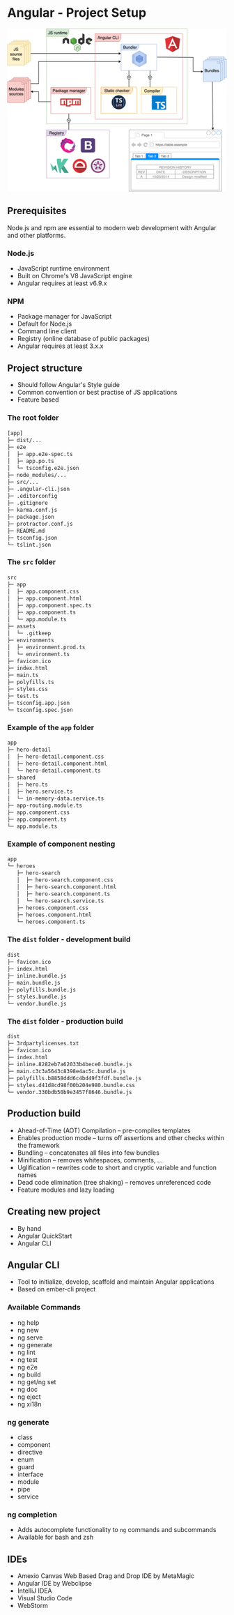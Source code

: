 # Angular - Project Setup

![js-ecosystem](js-ecosystem.png)

## Prerequisites

Node.js and npm are essential to modern web development with Angular and other platforms.

### Node.js

- JavaScript runtime environment
- Built on Chrome's V8 JavaScript engine
- Angular requires at least v6.9.x

### NPM

- Package manager for JavaScript
- Default for Node.js
- Command line client
- Registry (online database of public packages)
- Angular requires at least 3.x.x

## Project structure

- Should follow Angular's Style guide
- Common convention or best practise of JS applications
- Feature based

### The root folder

```
[app]
├─ dist/...
├─ e2e
│  ├─ app.e2e-spec.ts
│  ├─ app.po.ts
│  └─ tsconfig.e2e.json
├─ node_modules/...
├─ src/...
├─ .angular-cli.json
├─ .editorconfig
├─ .gitignore
├─ karma.conf.js
├─ package.json
├─ protractor.conf.js
├─ README.md
├─ tsconfig.json
└─ tslint.json
```

### The `src` folder

```
src
├─ app
│  ├─ app.component.css
│  ├─ app.component.html
│  ├─ app.component.spec.ts
│  ├─ app.component.ts
│  └─ app.module.ts
├─ assets
│  └─ .gitkeep
├─ environments
│  ├─ environment.prod.ts
│  └─ environment.ts
├─ favicon.ico
├─ index.html
├─ main.ts
├─ polyfills.ts
├─ styles.css
├─ test.ts
├─ tsconfig.app.json
└─ tsconfig.spec.json
```

### Example of the `app` folder

```
app
├─ hero-detail
│  ├─ hero-detail.component.css
│  ├─ hero-detail.component.html
│  └─ hero-detail.component.ts
├─ shared
│  ├─ hero.ts
│  ├─ hero.service.ts
│  └─ in-memory-data.service.ts
├─ app-routing.module.ts
├─ app.component.css
├─ app.component.ts
└─ app.module.ts
```

### Example of component nesting

```
app
└─ heroes
   ├─ hero-search
   │  ├─ hero-search.component.css
   │  ├─ hero-search.component.html
   │  ├─ hero-search.component.ts
   │  └─ hero-search.service.ts
   ├─ heroes.component.css
   ├─ heroes.component.html
   └─ heroes.component.ts
```

### The `dist` folder - development build

```
dist
├─ favicon.ico
├─ index.html
├─ inline.bundle.js
├─ main.bundle.js
├─ polyfills.bundle.js
├─ styles.bundle.js
└─ vendor.bundle.js
```

### The `dist` folder - production build

```
dist
├─ 3rdpartylicenses.txt
├─ favicon.ico
├─ index.html
├─ inline.8282eb7a62033b4bece0.bundle.js
├─ main.c3c3a5643c8398e4ac5c.bundle.js
├─ polyfills.b8858ddd6c4bd49f3fdf.bundle.js
├─ styles.d41d8cd98f00b204e980.bundle.css
└─ vendor.330bdb50b9e3457f8646.bundle.js
```

## Production build

- Ahead-of-Time (AOT) Compilation – pre-compiles templates
- Enables production mode – turns off assertions and other checks within the framework
- Bundling – concatenates all files into few bundles
- Minification – removes whitespaces, comments, ...
- Uglification – rewrites code to short and cryptic variable and function names
- Dead code elimination (tree shaking) – removes unreferenced code
- Feature modules and lazy loading

## Creating new project

- By hand
- Angular QuickStart
- Angular CLI

## Angular CLI

- Tool to initialize, develop, scaffold and maintain Angular applications
- Based on ember-cli project

### Available Commands

- ng help
- ng new
- ng serve
- ng generate
- ng lint
- ng test
- ng e2e
- ng build
- ng get/ng set
- ng doc
- ng eject
- ng xi18n

### ng generate

- class
- component
- directive
- enum
- guard
- interface
- module
- pipe
- service

### ng completion

- Adds autocomplete functionality to `ng` commands and subcommands
- Available for bash and zsh

## IDEs

- Amexio Canvas Web Based Drag and Drop IDE by MetaMagic
- Angular IDE by Webclipse
- IntelliJ IDEA
- Visual Studio Code
- WebStorm
